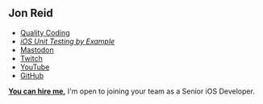 ## Jon Reid

* [Quality Coding](https://qualitycoding.org)
* _[iOS Unit Testing by Example](https://iosunittestingbyexample.com)_
* [Mastodon](https://iosdev.space/@qcoding)
* [Twitch](https://www.twitch.tv/qcoding)
* [YouTube](https://www.youtube.com/@QualityCoding)
* [GitHub](https://github.com/jonreid)

**[You can hire me](https://qualitycoding.org/hire-me/),** I'm open to joining your team as a Senior iOS Developer.
